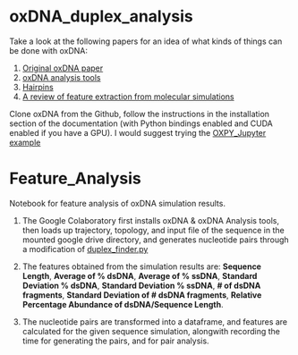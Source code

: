 # oxDNA_duplex_analysis
Take a look at the following papers for an idea of what kinds of things can be done with oxDNA: 

1. [Original oxDNA paper](https://aip.scitation.org/doi/10.1063/1.3552946)
2. [oxDNA analysis tools](https://academic.oup.com/nar/article/48/12/e72/5843822)
3. [Hairpins](https://academic.oup.com/nar/article/43/13/6181/2414254)
4. [A review of feature extraction from molecular simulations](https://pubs.acs.org/doi/10.1021/acs.chemrev.0c01195)

Clone oxDNA from the Github, follow the instructions in the installation section of the documentation (with Python bindings enabled and CUDA enabled if you have a GPU). I would suggest trying the [OXPY_Jupyter example](https://github.com/lorenzo-rovigatti/oxDNA/blob/master/examples/OXPY_Jupyter/literate_sim.ipynb)

# Feature_Analysis
Notebook for feature analysis of oxDNA simulation results. 
1. The Google Colaboratory first installs oxDNA & oxDNA Analysis tools, then loads up trajectory, topology, and input file of the sequence in the mounted google drive directory, and generates nucleotide pairs through a modification of [duplex_finder.py](https://github.com/lorenzo-rovigatti/oxDNA/blob/master/analysis/src/oxDNA_analysis_tools/duplex_finder.py)
2. The features obtained from the simulation results are: **Sequence Length**, **Average of % dsDNA**, **Average of % ssDNA**, **Standard Deviation % dsDNA**, **Standard Deviation % ssDNA**, 	**# of dsDNA fragments**, **Standard Deviation of # dsDNA fragments**, **Relative Percentage Abundance of dsDNA/Sequence Length**.

3. The nucleotide pairs are transformed into a dataframe, and features are calculated for the given sequence simulation, alongwith recording the time for generating the pairs, and for pair analysis. 
